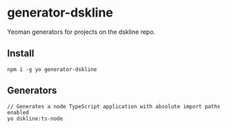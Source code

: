 # generator-dskline
Yeoman generators for projects on the dskline repo.

## Install

```
npm i -g yo generator-dskline
```

## Generators

```
// Generates a node TypeScript application with absolute import paths enabled
yo dskline:ts-node
```
